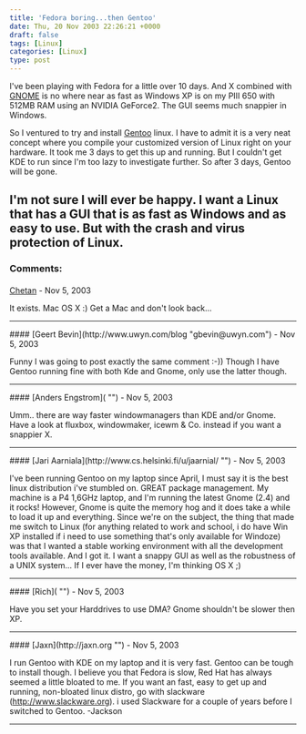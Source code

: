 ```yaml
---
title: 'Fedora boring...then Gentoo'
date: Thu, 20 Nov 2003 22:26:21 +0000
draft: false
tags: [Linux]
categories: [Linux]
type: post
---
```


I've been playing with Fedora for a little over 10 days. And X combined with [GNOME](http://www.gnome.org) is no where near as fast as Windows XP is on my PIII 650 with 512MB RAM using an NVIDIA GeForce2. The GUI seems much snappier in Windows.

So I ventured to try and install [Gentoo](http://www.gentoo.org) linux. I have to admit it is a very neat concept where you compile your customized version of Linux right on your hardware. It took me 3 days to get this up and running. But I couldn't get KDE to run since I'm too lazy to investigate further. So after 3 days, Gentoo will be gone.

I'm not sure I will ever be happy. I want a Linux that has a GUI that is as fast as Windows and as easy to use. But with the crash and virus protection of Linux.
---
### Comments:
#### 
[Chetan]( "") - <time datetime="2003-11-21 00:27:49">Nov 5, 2003</time>

It exists. Mac OS X :) Get a Mac and don't look back...
<hr />
#### 
[Geert Bevin](http://www.uwyn.com/blog "gbevin@uwyn.com") - <time datetime="2003-11-21 01:38:07">Nov 5, 2003</time>

Funny I was going to post exactly the same comment :-)) Though I have Gentoo running fine with both Kde and Gnome, only use the latter though.
<hr />
#### 
[Anders Engstrom]( "") - <time datetime="2003-11-21 01:51:18">Nov 5, 2003</time>

Umm.. there are way faster windowmanagers than KDE and/or Gnome. Have a look at fluxbox, windowmaker, icewm & Co. instead if you want a snappier X.
<hr />
#### 
[Jari Aarniala](http://www.cs.helsinki.fi/u/jaarnial/ "") - <time datetime="2003-11-21 02:16:12">Nov 5, 2003</time>

I've been running Gentoo on my laptop since April, I must say it is the best linux distribution i've stumbled on. GREAT package management. My machine is a P4 1,6GHz laptop, and I'm running the latest Gnome (2.4) and it rocks! However, Gnome is quite the memory hog and it does take a while to load it up and everything. Since we're on the subject, the thing that made me switch to Linux (for anything related to work and school, i do have Win XP installed if i need to use something that's only available for Windoze) was that I wanted a stable working environment with all the development tools available. And I got it. I want a snappy GUI as well as the robustness of a UNIX system... If I ever have the money, I'm thinking OS X ;)
<hr />
#### 
[Rich]( "") - <time datetime="2003-11-21 13:23:03">Nov 5, 2003</time>

Have you set your Harddrives to use DMA? Gnome shouldn't be slower then XP.
<hr />
#### 
[Jaxn](http://jaxn.org "") - <time datetime="2003-11-21 16:51:35">Nov 5, 2003</time>

I run Gentoo with KDE on my laptop and it is very fast. Gentoo can be tough to install though. I believe you that Fedora is slow, Red Hat has always seemed a little bloated to me. If you want an fast, easy to get up and running, non-bloated linux distro, go with slackware (http://www.slackware.org). i used Slackware for a couple of years before I switched to Gentoo. -Jackson
<hr />
